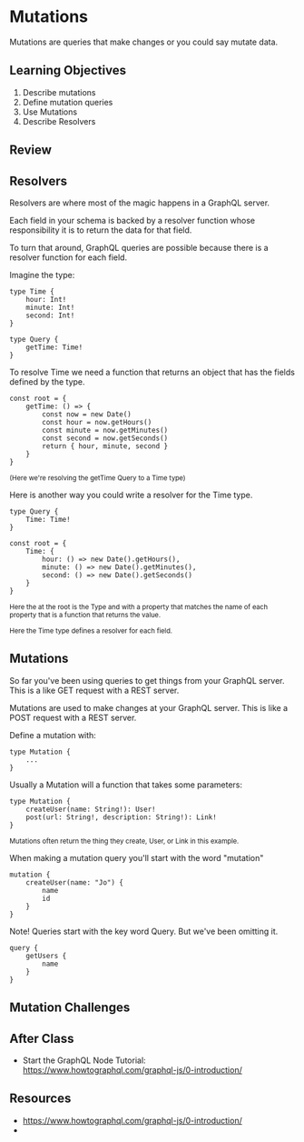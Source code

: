 #  Mutations 

Mutations are queries that make changes or you could say mutate data. 

<!-- > -->

## Learning Objectives

1. Describe mutations
1. Define mutation queries 
1. Use Mutations 
1. Describe Resolvers

<!-- > -->

## Review



<!-- > -->

## Resolvers 

Resolvers are where most of the magic happens in a GraphQL server. 

<!-- > -->

Each field in your schema is backed by a resolver function whose responsibility it is to return the data for that field. 

<!-- > -->

To turn that around, GraphQL queries are possible because there is a resolver function for each field. 

<!-- > -->

Imagine the type: 

```JS
type Time {
	hour: Int!
	minute: Int!
	second: Int!
}

type Query {
	getTime: Time!
}
```

<!-- > -->

To resolve Time we need a function that returns an object that has the fields defined by the type. 

```JS
const root = {
	getTime: () => {
		const now = new Date()
		const hour = now.getHours()
		const minute = now.getMinutes()
		const second = now.getSeconds()
		return { hour, minute, second }
	}
}
```

<small>(Here we're resolving the getTime Query to a Time type)</small>

<!-- > -->

Here is another way you could write a resolver for the Time type. 

```JS
type Query {
	Time: Time!
}

const root = {
	Time: {
		hour: () => new Date().getHours(),
		minute: () => new Date().getMinutes(),
		second: () => new Date().getSeconds()
	}
}
```

<small>Here the at the root is the Type and with a property that matches the name of each property that is a function that returns the value.</small>

<small>Here the Time type defines a resolver for each field.</small>

<!-- > -->

## Mutations

<!-- > -->

So far you've been using queries to get things from your GraphQL server. This is a like GET request with a REST server. 

Mutations are used to make changes at your GraphQL server. This is like a POST request with a REST server. 

<!-- > -->

Define a mutation with: 

```JS
type Mutation {
	...
}
```

<!-- > -->

Usually a Mutation will a function that takes some parameters: 

```JS
type Mutation {
	createUser(name: String!): User!
	post(url: String!, description: String!): Link!
}
```

<small>Mutations often return the thing they create, User, or Link in this example.</small>

<!-- > -->

When making a mutation query you'll start with the word "mutation"

```JS
mutation {
	createUser(name: "Jo") {
		name
		id
	}
}
```

<!-- > -->

Note! Queries start with the key word Query. But we've been omitting it. 

```JS
query {
	getUsers {
		name
	}
}
```

<!-- > -->

## Mutation Challenges 

<!-- > -->



<!-- > -->

## After Class 

- Start the GraphQL Node Tutorial: https://www.howtographql.com/graphql-js/0-introduction/

<!-- > -->

## Resources

- https://www.howtographql.com/graphql-js/0-introduction/
- 